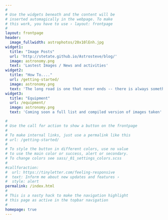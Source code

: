 ```yaml
---
#
# Use the widgets beneath and the content will be
# inserted automagically in the webpage. To make
# this work, you have to use › layout: frontpage
#
layout: frontpage
header:
  image_fullwidth: astrophotos/20x10lEnh.jpg
widget1:
  title: "Image Posts"
  url: 'http://stetate.github.io/Astrosteve/blog/'
  image: astronomy.png
  text: 'Lastest Images / News and activities'
widget2:
  title: "How To...."
  url: /getting-started/
  image: astronomy.png
  text: 'The long road is one that never ends -- there is always something new to work on and learn'
widget3:
  title: "Equipment"
  url: /equipment/
  image: astronomy.png
  text: 'Coming soon a full list and compiled version of images taken'

#
# Use the call for action to show a button on the frontpage
#
# To make internal links, just use a permalink like this
# url: /getting-started/
#
# To style the button in different colors, use no value
# to use the main color or success, alert or secondary.
# To change colors see sass/_01_settings_colors.scss
#
#callforaction:
#  url: https://tinyletter.com/feeling-responsive
#  text: Inform me about new updates and features ›
#  style: alert
permalink: /index.html
#
# This is a nasty hack to make the navigation highlight
# this page as active in the topbar navigation
#
homepage: true
---
```


